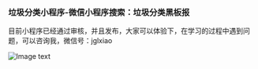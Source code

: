 ### 垃圾分类小程序-微信小程序搜索：垃圾分类黑板报

目前小程序已经通过审核，并且发布，大家可以体验下，在学习的过程中遇到问题，可以咨询我，微信号：jglxiao

![Image text]( https://s2.ax1x.com/2019/11/26/MzGay4.jpg)
